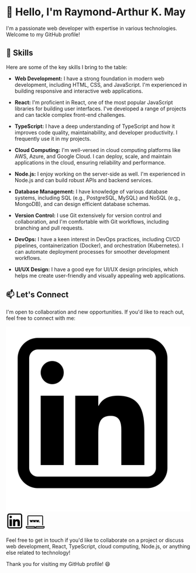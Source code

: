 # 👋 Hello, I'm Raymond-Arthur K. May

I'm a passionate web developer with expertise in various technologies. Welcome to my GitHub profile!

## 🚀 Skills

Here are some of the key skills I bring to the table:

- **Web Development:** I have a strong foundation in modern web development, including HTML, CSS, and JavaScript. I'm experienced in building responsive and interactive web applications.

- **React:** I'm proficient in React, one of the most popular JavaScript libraries for building user interfaces. I've developed a range of projects and can tackle complex front-end challenges.

- **TypeScript:** I have a deep understanding of TypeScript and how it improves code quality, maintainability, and developer productivity. I frequently use it in my projects.

- **Cloud Computing:** I'm well-versed in cloud computing platforms like AWS, Azure, and Google Cloud. I can deploy, scale, and maintain applications in the cloud, ensuring reliability and performance.

- **Node.js:** I enjoy working on the server-side as well. I'm experienced in Node.js and can build robust APIs and backend services.

- **Database Management:** I have knowledge of various database systems, including SQL (e.g., PostgreSQL, MySQL) and NoSQL (e.g., MongoDB), and can design efficient database schemas.

- **Version Control:** I use Git extensively for version control and collaboration, and I'm comfortable with Git workflows, including branching and pull requests.

- **DevOps:** I have a keen interest in DevOps practices, including CI/CD pipelines, containerization (Docker), and orchestration (Kubernetes). I can automate deployment processes for smoother development workflows.

- **UI/UX Design:** I have a good eye for UI/UX design principles, which helps me create user-friendly and visually appealing web applications.


## 📫 Let's Connect

I'm open to collaboration and new opportunities. If you'd like to reach out, feel free to connect with me:

[![LinkedIn Logo](./images/linkedin.png)](https://www.linkedin.com/in/coderay/)
<a href="https://www.linkedin.com/in/coderay/" target="_blank" style="text-decoration: none; color: #fff">
   <img src="./images/linkedin.png" alt="linkedin" width="10%" height="10%">
</a>
<a href="https://www.raymondmay.com/" target="_blank" style="text-decoration: none; color: #fff">
   <img src="./images/profile_pic.png" alt="personal site" width="10%" height="10%">
</a>

Feel free to get in touch if you'd like to collaborate on a project or discuss web development, React, TypeScript, cloud computing, Node.js, or anything else related to technology!

Thank you for visiting my GitHub profile! 😄

